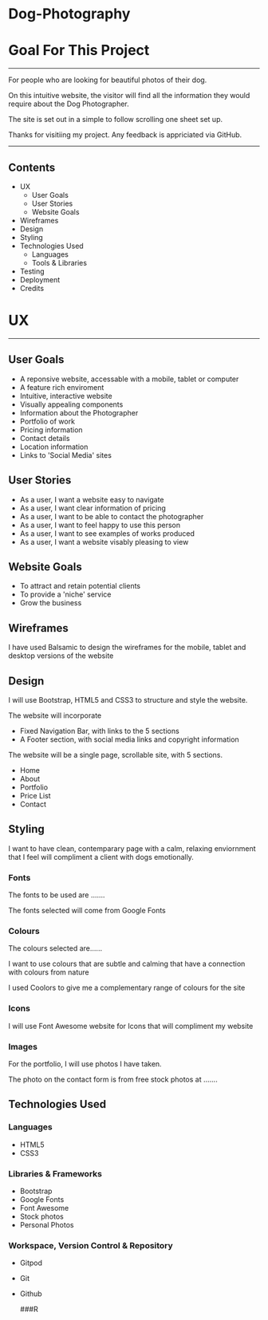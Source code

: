 # Dog-Photography

# Goal For This Project
---
<p>For people who are looking for beautiful photos of their dog.
<p>On this intuitive website, the visitor will find all the information they would require about the Dog Photographer.
<p>The site is set out in a simple to follow scrolling one sheet set up.<p>
<p>Thanks for visitiing my project. Any feedback is appriciated via GitHub.

---

## Contents
* UX
  * User Goals
  * User Stories
  * Website Goals
* Wireframes
* Design
* Styling
* Technologies Used
  * Languages
  * Tools & Libraries
* Testing
* Deployment
* Credits

# UX

---
## User Goals

* A reponsive website, accessable with a mobile, tablet or computer
* A feature rich enviroment
* Intuitive, interactive website
* Visually appealing components
* Information about the Photographer
* Portfolio of work
* Pricing information
* Contact details
* Location information
* Links to 'Social Media' sites

## User Stories

* As a user, I want a website easy to navigate
* As a user, I want clear information of pricing
* As a user, I want to be able to contact the photographer
* As a user, I want to feel happy to use this person
* As a user, I want to see examples of works produced
* As a user, I want a website visably pleasing to view

## Website Goals

* To attract and retain potential clients
* To provide a 'niche' service 
* Grow the business


## Wireframes
<p> I have used Balsamic to design the wireframes for the mobile, tablet and desktop versions of the website

## Design
<p>I will use Bootstrap, HTML5 and CSS3 to structure and style the website.
<p>The website will incorporate

* Fixed Navigation Bar, with links to the 5 sections
* A Footer section, with social media links and copyright information
<p>The website will be a single page, scrollable site, with 5 sections.

* Home
* About
* Portfolio
* Price List
* Contact 

## Styling
<p>I want to have clean, contemparary page with a calm, relaxing enviornment that I feel will compliment a client with dogs emotionally.


### Fonts
<p>The fonts to be used are .......
<p>The fonts selected will come from Google Fonts

### Colours
<p> The colours selected are......
<p>I want to use colours that are subtle and calming that have a connection with colours from nature
<p>I used Coolors to give me a complementary range of colours for the site

### Icons
<p> I will use Font Awesome website for Icons that will compliment my website

### Images
<p>For the portfolio, I will use photos I have taken. 
<p>The photo on the contact form is from free stock photos at .......


## Technologies Used
### Languages
* HTML5
* CSS3

  
### Libraries & Frameworks
* Bootstrap
* Google Fonts
* Font Awesome
* Stock photos
* Personal Photos

### Workspace, Version Control & Repository
* Gitpod
* Git
* Github
  
  ###R


